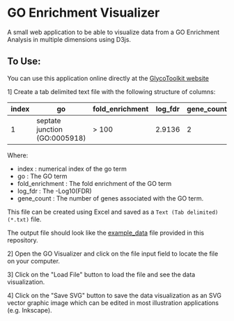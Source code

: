 # GO Enrichment Visualizer

A small web application to be able to visualize data from a GO Enrichment Analysis in multiple dimensions using D3js.

## To Use:

You can use this application online directly at the [GlycoToolkit website](https://glycotoolkit.com/Tools/GOEnrichmentVisualizer/)

1] Create a tab delimited text file with the following structure of columns: 

| index	| go | fold_enrichment | log_fdr | gene_count|
| ----- | --- | -------------- | ------- | --------- |
| 1 | septate junction (GO:0005918) |  > 100 | 2.9136 | 2 |

Where: 
  - index : numerical index of the go term
  - go : The GO term
  - fold_enrichment : The fold enrichment of the GO term
  - log_fdr : The -Log10(FDR)
  - gene_count : The number of genes associated with the GO term.

This file can be created using Excel and saved as a `Text (Tab delimited) (*.txt)` file.

The output file should look like the [example_data](https://github.com/akulmehta/go-enrichment-visualizer/blob/main/example_data.txt) file provided in this repository.

2] Open the GO Visualizer and click on the file input field to locate the file on your computer.

3] Click on the "Load File" button to load the file and see the data visualization.

4] Click on the "Save SVG" button to save the data visualization as an SVG vector graphic image which can be edited in most illustration applications (e.g. Inkscape).
